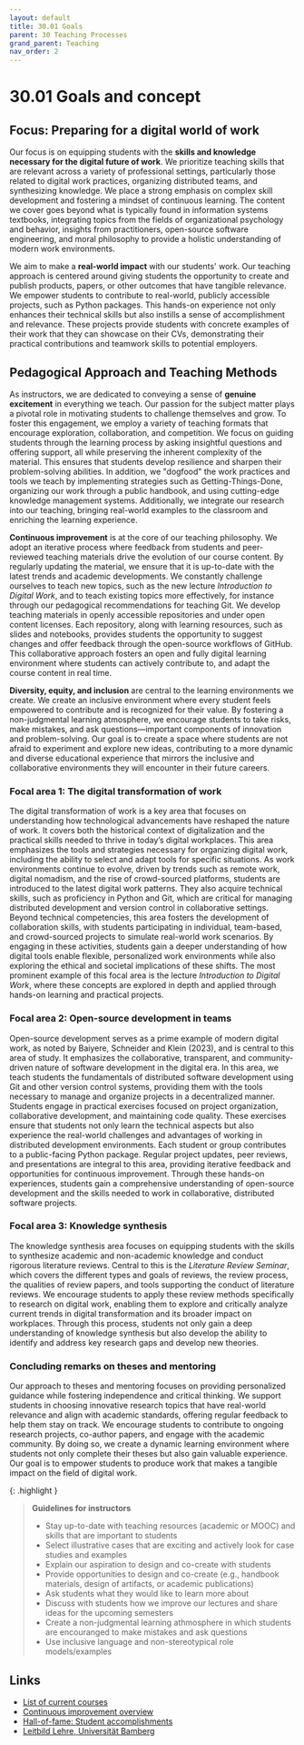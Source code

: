 ```yaml
---
layout: default
title: 30.01 Goals
parent: 30 Teaching Processes
grand_parent: Teaching
nav_order: 2
---
```


# 30.01 Goals and concept

## Focus: Preparing for a digital world of work

Our focus is on equipping students with the **skills and knowledge necessary for the digital future of work**. We prioritize teaching skills that are relevant across a variety of professional settings, particularly those related to digital work practices, organizing distributed teams, and synthesizing knowledge. We place a strong emphasis on complex skill development and fostering a mindset of continuous learning. The content we cover goes beyond what is typically found in information systems textbooks, integrating topics from the fields of organizational psychology and behavior, insights from practitioners, open-source software engineering, and moral philosophy to provide a holistic understanding of modern work environments.

We aim to make a **real-world impact** with our students' work. Our teaching approach is centered around giving students the opportunity to create and publish products, papers, or other outcomes that have tangible relevance. We empower students to contribute to real-world, publicly accessible projects, such as Python packages. This hands-on experience not only enhances their technical skills but also instills a sense of accomplishment and relevance. These projects provide students with concrete examples of their work that they can showcase on their CVs, demonstrating their practical contributions and teamwork skills to potential employers.

## Pedagogical Approach and Teaching Methods

As instructors, we are dedicated to conveying a sense of **genuine excitement** in everything we teach. Our passion for the subject matter plays a pivotal role in motivating students to challenge themselves and grow. To foster this engagement, we employ a variety of teaching formats that encourage exploration, collaboration, and competition. We focus on guiding students through the learning process by asking insightful questions and offering support, all while preserving the inherent complexity of the material. This ensures that students develop resilience and sharpen their problem-solving abilities. In addition, we "dogfood" the  work practices and tools we teach by implementing strategies such as Getting-Things-Done, organizing our work through a public handbook, and using cutting-edge knowledge management systems. Additionally, we integrate our research into our teaching, bringing real-world examples to the classroom and enriching the learning experience.

**Continuous improvement** is at the core of our teaching philosophy. We adopt an iterative process where feedback from students and peer-reviewed teaching materials drive the evolution of our course content. By regularly updating the material, we ensure that it is up-to-date with the latest trends and academic developments. We constantly challenge ourselves to teach new topics, such as the new lecture *Introduction to Digital Work*, and to teach existing topics more effectively, for instance through our pedagogical recommendations for teaching Git. We develop teaching materials in openly accessible repositories and under open content licenses. Each repository, along with learning resources, such as slides and notebooks, provides students the opportunity to suggest changes and offer feedback through the open-source workflows of GitHub. This collaborative approach fosters an open and fully digital learning environment where students can actively contribute to, and adapt the course content in real time.

**Diversity, equity, and inclusion** are central to the learning environments we create. We create an inclusive environment where every student feels empowered to contribute and is recognized for their value. By fostering a non-judgmental learning atmosphere, we encourage students to take risks, make mistakes, and ask questions—important components of innovation and problem-solving. Our goal is to create a space where students are not afraid to experiment and explore new ideas, contributing to a more dynamic and diverse educational experience that mirrors the inclusive and collaborative environments they will encounter in their future careers.

### Focal area 1: The digital transformation of work

The digital transformation of work is a key area that focuses on understanding how technological advancements have reshaped the nature of work. It covers both the historical context of digitalization and the practical skills needed to thrive in today’s digital workplaces. This area emphasizes the tools and strategies necessary for organizing digital work, including the ability to select and adapt tools for specific situations. As work environments continue to evolve, driven by trends such as remote work, digital nomadism, and the rise of crowd-sourced platforms, students are introduced to the latest digital work patterns. They also acquire technical skills, such as proficiency in Python and Git, which are critical for managing distributed development and version control in collaborative settings. Beyond technical competencies, this area fosters the development of collaboration skills, with students participating in individual, team-based, and crowd-sourced projects to simulate real-world work scenarios. By engaging in these activities, students gain a deeper understanding of how digital tools enable flexible, personalized work environments while also exploring the ethical and societal implications of these shifts. The most prominent example of this focal area is the lecture _Introduction to Digital Work_, where these concepts are explored in depth and applied through hands-on learning and practical projects.

### Focal area 2: Open-source development in teams

Open-source development serves as a prime example of modern digital work, as noted by Baiyere, Schneider and Klein (2023), and is central to this area of study. It emphasizes the collaborative, transparent, and community-driven nature of software development in the digital era. In this area, we teach students the fundamentals of distributed software development using Git and other version control systems, providing them with the tools necessary to manage and organize projects in a decentralized manner. Students engage in practical exercises focused on project organization, collaborative development, and maintaining code quality. These exercises ensure that students not only learn the technical aspects but also experience the real-world challenges and advantages of working in distributed development environments. Each student or group contributes to a public-facing Python package. Regular project updates, peer reviews, and presentations are integral to this area, providing iterative feedback and opportunities for continuous improvement. Through these hands-on experiences, students gain a comprehensive understanding of open-source development and the skills needed to work in collaborative, distributed software projects.

### Focal area 3: Knowledge synthesis

The knowledge synthesis area focuses on equipping students with the skills to synthesize academic and non-academic knowledge and conduct rigorous literature reviews. Central to this is the *Literature Review Seminar*, which covers the different types and goals of reviews, the review process, the qualities of review papers, and tools supporting the conduct of literature reviews. We encourage students to apply these review methods specifically to research on digital work, enabling them to explore and critically analyze current trends in digital transformation and its broader impact on workplaces. Through this process, students not only gain a deep understanding of knowledge synthesis but also develop the ability to identify and address key research gaps and develop new theories.

### **Concluding remarks on theses and mentoring**

Our approach to theses and mentoring focuses on providing personalized guidance while fostering independence and critical thinking. We support students in choosing innovative research topics that have real-world relevance and align with academic standards, offering regular feedback to help them stay on track. We encourage students to contribute to ongoing research projects, co-author papers, and engage with the academic  community. By doing so, we create a dynamic learning environment where students not only complete their theses but also gain valuable experience. Our goal is to empower students to produce work that makes a tangible impact on the field of digital work.

{: .highlight }
> **Guidelines for instructors**
>
> - Stay up-to-date with teaching resources (academic or MOOC) and skills that are important to students
> - Select illustrative cases that are exciting and actively look for case studies and examples
> - Explain our aspiration to design and co-create with students
> - Provide opportunities to design and co-create (e.g., handbook materials, design of artifacts, or academic publications)
> - Ask students what they would like to learn more about
> - Discuss with students how we improve our lectures and share ideas for the upcoming semesters
> - Create a non-judgmental learning athmosphere in which students are encouranged to make mistakes and ask questions
> - Use inclusive language and non-stereotypical role models/examples

## Links

- [List of current courses](30.02.courses.html)
- [Continuous improvement overview](30.22.improvements.html)
- [Hall-of-fame: Student accomplishments](30.41.hall_of_fame.html)
- [Leitbild Lehre, Universität Bamberg](https://www.uni-bamberg.de/lehre/verstaendnis-von-lehre/leitbild/)
